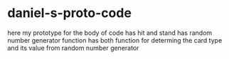 # daniel-s-proto-code
here my prototype for the body of code
has hit and stand
has random number generator function
has both function for determing the card type and its value from random number generator
